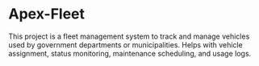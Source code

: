 # Apex-Fleet
This project is a fleet management system to track and manage vehicles used by government departments or municipalities. Helps with vehicle assignment, status monitoring, maintenance scheduling, and usage logs.
